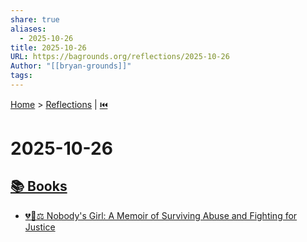 ```yaml
---
share: true
aliases:
  - 2025-10-26
title: 2025-10-26
URL: https://bagrounds.org/reflections/2025-10-26
Author: "[[bryan-grounds]]"
tags:
---
```

[Home](../index.md) > [Reflections](./index.md) | [⏮️](./2025-10-25.md)  
# 2025-10-26  
## [📚 Books](../books/index.md)  
- [💔👊⚖️ Nobody's Girl: A Memoir of Surviving Abuse and Fighting for Justice](../books/nobodys-girl-a-memoir-of-surviving-abuse-and-fighting-for-justice.md)